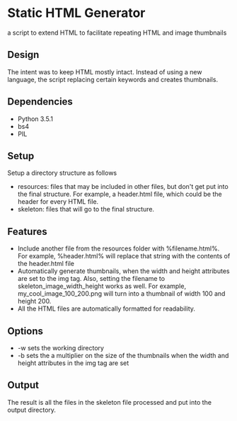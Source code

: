 # Static HTML Generator
a script to extend HTML to facilitate repeating HTML and image thumbnails

## Design
The intent was to keep HTML mostly intact. Instead of using a new language, the script replacing certain keywords and creates thumbnails.

## Dependencies
 - Python 3.5.1
 - bs4
 - PIL

## Setup
Setup a directory structure as follows
 - resources: files that may be included in other files, but don't get put into the final structure. For example, a header.html file, which could be the header for every HTML file.
 - skeleton: files that will go to the final structure.
 
## Features
 - Include another file from the resources folder with %filename.html%. For example, %header.html% will replace that string with the contents of the header.html file
 - Automatically generate thumbnails, when the width and height attributes are set to the img tag. Also, setting the filename to skeleton\_image\_width\_height works as well. For example, my\_cool\_image\_100\_200.png will turn into a thumbnail of width 100 and height 200.
 - All the HTML files are automatically formatted for readability. 
 
##  Options
 - -w sets the working directory
 - -b sets the a multiplier on the size of the thumbnails when the width and height attributes in the img tag are set
 
## Output
The result is all the files in the skeleton file processed and put into the output directory.
